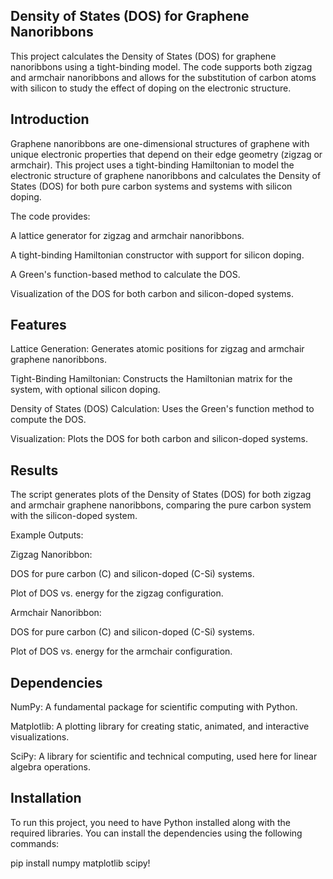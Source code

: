 ## Density of States (DOS) for Graphene Nanoribbons

This project calculates the Density of States (DOS) for graphene nanoribbons using a tight-binding model. The code supports both zigzag and armchair nanoribbons and allows for the substitution of carbon atoms with silicon to study the effect of doping on the electronic structure.

## Introduction

Graphene nanoribbons are one-dimensional structures of graphene with unique electronic properties that depend on their edge geometry (zigzag or armchair). This project uses a tight-binding Hamiltonian to model the electronic structure of graphene nanoribbons and calculates the Density of States (DOS) for both pure carbon systems and systems with silicon doping.

The code provides:

A lattice generator for zigzag and armchair nanoribbons.

A tight-binding Hamiltonian constructor with support for silicon doping.

A Green's function-based method to calculate the DOS.

Visualization of the DOS for both carbon and silicon-doped systems.

## Features

Lattice Generation: Generates atomic positions for zigzag and armchair graphene nanoribbons.

Tight-Binding Hamiltonian: Constructs the Hamiltonian matrix for the system, with optional silicon doping.

Density of States (DOS) Calculation: Uses the Green's function method to compute the DOS.

Visualization: Plots the DOS for both carbon and silicon-doped systems.

## Results

The script generates plots of the Density of States (DOS) for both zigzag and armchair graphene nanoribbons, comparing the pure carbon system with the silicon-doped system.

Example Outputs:

Zigzag Nanoribbon:

DOS for pure carbon (C) and silicon-doped (C-Si) systems.

Plot of DOS vs. energy for the zigzag configuration.

Armchair Nanoribbon:

DOS for pure carbon (C) and silicon-doped (C-Si) systems.

Plot of DOS vs. energy for the armchair configuration.

## Dependencies

NumPy: A fundamental package for scientific computing with Python.

Matplotlib: A plotting library for creating static, animated, and interactive visualizations.

SciPy: A library for scientific and technical computing, used here for linear algebra operations.

## Installation

To run this project, you need to have Python installed along with the required libraries. You can install the dependencies using the following commands:

pip install numpy matplotlib scipy!
